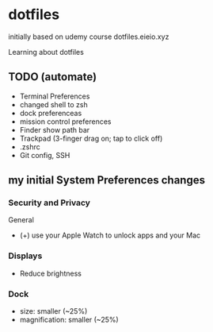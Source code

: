 # dotfiles
initially based on udemy course dotfiles.eieio.xyz

Learning about dotfiles

## TODO (automate)
- Terminal Preferences
- changed shell to zsh
- dock preferenceas
- mission control preferences
- Finder show path bar
- Trackpad (3-finger drag on; tap to click off)
- .zshrc
- Git config, SSH

## my initial System Preferences changes
### Security and Privacy
General
- (+) use your Apple Watch to unlock apps and your Mac
### Displays
  - Reduce brightness
### Dock
- size: smaller (~25%)
- magnification: smaller (~25%)

